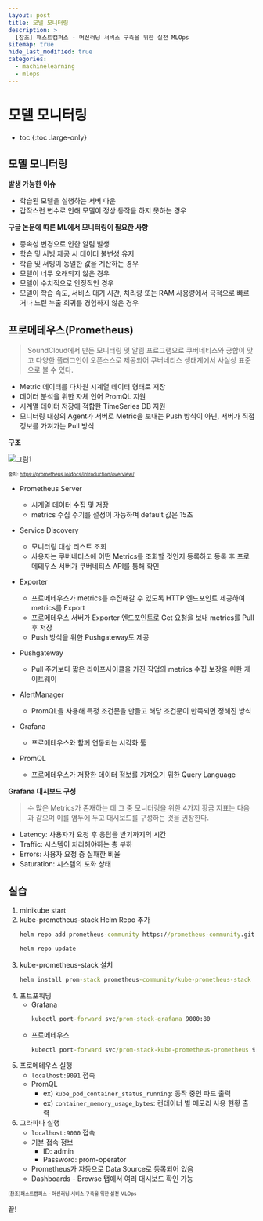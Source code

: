 ```yaml
---
layout: post
title: 모델 모니터링
description: >
  [참조] 패스트캠퍼스 - 머신러닝 서비스 구축을 위한 실전 MLOps
sitemap: true
hide_last_modified: true
categories:
  - machinelearning
  - mlops
---
```


# 모델 모니터링

* toc
{:toc .large-only}

## 모델 모니터링

**발생 가능한 이슈**

- 학습된 모델을 실행하는 서버 다운
- 갑작스런 변수로 인해 모델이 정상 동작을 하지 못하는 경우

**구글 논문에 따른 ML에서 모니터링이 필요한 사항**

- 종속성 변경으로 인한 알림 발생
- 학습 및 서빙 제공 시 데이터 불변성 유지
- 학습 및 서빙이 동일한 값을 계산하는 경우
- 모델이 너무 오래되지 않은 경우
- 모델이 수치적으로 안정적인 경우
- 모델이 학습 속도, 서비스 대기 시간, 처리량 또는 RAM 사용량에서 극적으로 빠르거나 느린 누출 회귀를 경험하지 않은 경우

## 프로메테우스(Prometheus)

> SoundCloud에서 만든 모니터링 및 알림 프로그램으로 쿠버네티스와 궁합이 맞고 다양한 플러그인이 오픈소스로 제공되어 쿠버네티스 생태계에서 사실상 표준으로 볼 수 있다.

- Metric 데이터를 다차원 시계열 데이터 형태로 저장
- 데이터 분석을 위한 자체 언어 PromQL 지원
- 시계열 데이터 저장에 적합한 TimeSeries DB 지원
- 모니터링 대상의 Agent가 서버로 Metric을 보내는 Push 방식이 아닌, 서버가 직접 정보를 가져가는 Pull 방식

**구조**


![그림1](https://prometheus.io/assets/architecture.png)

<span style="font-size:70%">출처: https://prometheus.io/docs/introduction/overview/</span>

- Prometheus Server
  - 시계열 데이터 수집 및 저장
  - metrics 수집 주기를 설정이 가능하며 default 값은 15초

- Service Discovery
  - 모니터링 대상 리스트 조회
  - 사용자는 쿠버네티스에 어떤 Metrics를 조회할 것인지 등록하고 등록 후 프로메테우스 서버가 쿠버네티스 API를 통해 확인

- Exporter
  - 프로메테우스가 metrics를 수집해갈 수 있도록 HTTP 엔드포인트 제공하여 metrics를 Export
  - 프로메테우스 서버가 Exporter 엔드포인트로 Get 요청을 보내 metrics를 Pull 후 저장
  - Push 방식을 위한 Pushgateway도 제공

- Pushgateway
  - Pull 주기보다 짧은 라이프사이클을 가진 작업의 metrics 수집 보장을 위한 게이트웨이

- AlertManager
  - PromQL을 사용해 특정 조건문을 만들고 해당 조건문이 만족되면 정해진 방식

- Grafana
  - 프로메테우스와 함께 연동되는 시각화 툴

- PromQL
  - 프로메테우스가 저장한 데이터 정보를 가져오기 위한 Query Language

**Grafana 대시보드 구성**

> 수 많은 Metrics가 존재하는 데 그 중 모니터링을 위한 4가지 황금 지표는 다음과 같으며 이를 염두에 두고 대시보드를 구성하는 것을 권장한다.

- Latency: 사용자가 요청 후 응답을 받기까지의 시간
- Traffic: 시스템이 처리해야하는 총 부하
- Errors: 사용자 요청 중 실패한 비율
- Saturation: 시스템의 포화 상태

## 실습

1. minikube start
2. kube-prometheus-stack Helm Repo 추가
    ```cmd
    helm repo add prometheus-community https://prometheus-community.github.io/helm-charts

    helm repo update
    ```
3. kube-prometheus-stack 설치
    ```cmd
    helm install prom-stack prometheus-community/kube-prometheus-stack
    ```
4. 포트포워딩
    - Grafana
      ```cmd
      kubectl port-forward svc/prom-stack-grafana 9000:80
      ```
    - 프로메테우스
      ```cmd
      kubectl port-forward svc/prom-stack-kube-prometheus-prometheus 9091:9090
      ```
5. 프로메테우스 실행
    - `localhost:9091` 접속
    - PromQL
      - ex) `kube_pod_container_status_running`: 동작 중인 파드 출력
      - ex) `container_memory_usage_bytes`: 컨테이너 별 메모리 사용 현황 출력
6. 그라파나 실행
    - `localhost:9000` 접속
    - 기본 접속 정보
      - ID: admin
      - Password: prom-operator
    - Prometheus가 자동으로 Data Source로 등록되어 있음
    - Dashboards - Browse 탭에서 여러 대시보드 확인 가능









<span style="font-size:70%">[참조]패스트캠퍼스 - 머신러닝 서비스 구축을 위한 실전 MLOps

끝!
